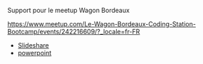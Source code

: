 Support pour le meetup Wagon Bordeaux

https://www.meetup.com/Le-Wagon-Bordeaux-Coding-Station-Bootcamp/events/242216609/?_locale=fr-FR

- [Slideshare](https://fr.slideshare.net/ArmandGILLES/datascienceusageinteretwagonbordeaux)
- [powerpoint](https://www.dropbox.com/s/xt841iz48zgqf9n/wagon_prez_DS.pptx?dl=0)
